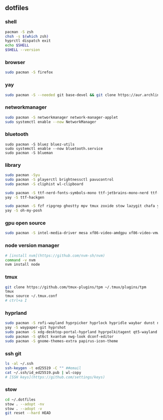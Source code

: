 ## dotfiles

### shell
```sh
pacman -S zsh
chsh -s $(which zsh)
hyprctl dispatch exit
echo $SHELL
$SHELL --version
```

### browser
```sh
sudo pacman -S firefox
```

### yay
```sh
sudo pacman -S --needed git base-devel && git clone https://aur.archlinux.org/yay.git && cd yay && makepkg -si
```

### networkmanager
```sh
sudo pacman -S networkmanager network-manager-applet
sudo systemctl enable --now NetworkManager
```

### bluetooth
```
sudo pacman -S bluez bluez-utils 
sudo systemctl enable --now bluetooth.service
sudo pacman -S blueman
```

### library
```sh
sudo pacman -Syu
sudo pacman -S playerctl brightnessctl pavucontrol
sudo pacman -S cliphist wl-clipboard

sudo pacman -S ttf-nerd-fonts-symbols-mono ttf-jetbrains-mono-nerd ttf-font-awesome ttf-ubuntu-nerd
yay -S ttf-hackgen

sudo pacman -S fzf ripgrep ghostty mpv tmux zoxide stow lazygit chafa yazi ffmpegthumbnailer p7zip jq poppler fd imagemagick trash-cli unzip cargo neovim vim
yay -S oh-my-posh
```

### gpu open source
```sh
sudo pacman -S intel-media-driver mesa xf86-video-amdgpu xf86-video-vmware libva-intel-driver vulkan-intel xf86-video-ati xorg-server libva-mesa-driver vulkan-radeon xf86-video-nouveau xorg-xinit
```

### node version manager
```sh
# [install nvm](https://github.com/nvm-sh/nvm)
command -v nvm
nvm install node
```

### tmux
```sh
git clone https://github.com/tmux-plugins/tpm ~/.tmux/plugins/tpm
tmux
tmux source ~/.tmux.conf
# ctrl+a I
```

### hyprland
```sh
sudo pacman -S rofi-wayland hyprpicker hyprlock hypridle waybar dunst nautilus okular loupe
yay -S waypaper-git hyprshot
sudo pacman -S xdg-desktop-portal-hyprland hyprpolkitagent qt5-wayland qt6-wayland
sudo pacman -S qt6ct kvantum nwg-look dconf-editor
sudo pacman -S gnome-themes-extra papirus-icon-theme
```

### ssh git
```sh
ls -al ~/.ssh
ssh-keygen -t ed25519 -C "" ##email
cat ~/.ssh/id_ed25519.pub | wl-copy
# [SSH keys](https://github.com/settings/keys)
```

### stow
```sh
cd ~/.dotfiles
stow . --adopt -nv
stow . --adopt -v
git reset --hard HEAD
```
